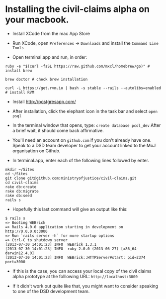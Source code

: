 # Installing the civil-claims alpha on your macbook.

- Install XCode from the mac App Store
- Run XCode, open `Preferences` -> `Downloads` and install the `Command Line Tools`

- Open terminal.app and run, in order:

```
ruby -e "$(curl -fsSL https://raw.github.com/mxcl/homebrew/go)" # install brew
  
brew doctor # check brew installation

curl -L https://get.rvm.io | bash -s stable --rails --autolibs=enabled # install RVM
```

- Install http://postgresapp.com/

- After installation, click the elephant icon in the task bar and select `open psql`

- In the terminal window that opens, type:
`create database pcol_dev`
After a brief wait, it should come back affirmative.


- You'll need an account on `github.com` if you don't already have one. Speak to a DSD team developer to get your account linked to the MoJ organisation on Github.

- In terminal.app, enter each of the following lines followed by enter.

```
mkdir ~/Sites  
cd ~/Sites  
git clone git@github.com:ministryofjustice/civil-claims.git  
cd civil-claims  
rake db:create  
rake db:migrate  
rake db:seed  
rails s  
```
  
- Hopefully this last command will give an output like this:  

```
$ rails s  
=> Booting WEBrick  
=> Rails 4.0.0 application starting in development on http://0.0.0.0:3000  
=> Run `rails server -h` for more startup options  
=> Ctrl-C to shutdown server  
[2013-07-30 14:01:23] INFO  WEBrick 1.3.1  
[2013-07-30 14:01:23] INFO  ruby 2.0.0 (2013-06-27) [x86_64-darwin12.4.0]  
[2013-07-30 14:01:23] INFO  WEBrick::HTTPServer#start: pid=2374 port=3000  
```

- If this is the case, you can access your local copy of the civil claims alpha prototype at the folllowing URL: `http://localhost:3000`
 
- If it didn't work out quite like that, you might want to consider speaking to one of the DSD development team.
